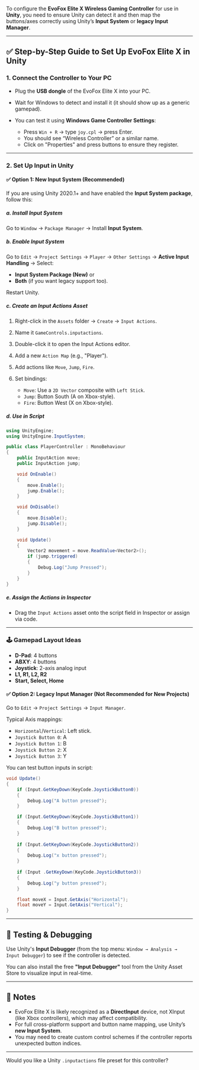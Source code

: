 To configure the **EvoFox Elite X Wireless Gaming Controller** for use in **Unity**, you need to ensure Unity can detect it and then map the buttons/axes correctly using Unity’s **Input System** or **legacy Input Manager**.

---

## ✅ Step-by-Step Guide to Set Up EvoFox Elite X in Unity

### 1. **Connect the Controller to Your PC**

* Plug the **USB dongle** of the EvoFox Elite X into your PC.
* Wait for Windows to detect and install it (it should show up as a generic gamepad).
* You can test it using **Windows Game Controller Settings**:

  * Press `Win + R` → type `joy.cpl` → press Enter.
  * You should see “Wireless Controller” or a similar name.
  * Click on "Properties" and press buttons to ensure they register.

---

### 2. **Set Up Input in Unity**

#### ✅ Option 1: **New Input System (Recommended)**

If you are using Unity 2020.1+ and have enabled the **Input System package**, follow this:

##### a. **Install Input System**

Go to `Window` → `Package Manager` → Install **Input System**.

##### b. **Enable Input System**

Go to `Edit` → `Project Settings` → `Player` → `Other Settings` → **Active Input Handling** → Select:

* **Input System Package (New)** or
* **Both** (if you want legacy support too).

Restart Unity.

##### c. **Create an Input Actions Asset**

1. Right-click in the `Assets` folder → `Create` → `Input Actions`.
2. Name it `GameControls.inputactions`.
3. Double-click it to open the Input Actions editor.
4. Add a new `Action Map` (e.g., "Player").
5. Add actions like `Move`, `Jump`, `Fire`.
6. Set bindings:

   * `Move`: Use a `2D Vector` composite with `Left Stick`.
   * `Jump`: Button South (A on Xbox-style).
   * `Fire`: Button West (X on Xbox-style).

##### d. **Use in Script**

```csharp
using UnityEngine;
using UnityEngine.InputSystem;

public class PlayerController : MonoBehaviour
{
    public InputAction move;
    public InputAction jump;

    void OnEnable()
    {
        move.Enable();
        jump.Enable();
    }

    void OnDisable()
    {
        move.Disable();
        jump.Disable();
    }

    void Update()
    {
        Vector2 movement = move.ReadValue<Vector2>();
        if (jump.triggered)
        {
            Debug.Log("Jump Pressed");
        }
    }
}
```

##### e. **Assign the Actions in Inspector**

* Drag the `Input Actions` asset onto the script field in Inspector or assign via code.

---

### 🕹 Gamepad Layout Ideas

* **D-Pad**: 4 buttons
* **ABXY**: 4 buttons
* **Joystick**: 2-axis analog input
* **L1, R1, L2, R2**
* **Start, Select, Home**

#### ✅ Option 2: **Legacy Input Manager (Not Recommended for New Projects)**

Go to `Edit` → `Project Settings` → `Input Manager`.

Typical Axis mappings:

* `Horizontal`/`Vertical`: Left stick.
* `Joystick Button 0`: A
* `Joystick Button 1`: B
* `Joystick Button 2`: X
* `Joystick Button 3`: Y

You can test button inputs in script:

```csharp
void Update()
{
    if (Input.GetKeyDown(KeyCode.JoystickButton0))
    {
        Debug.Log("A button pressed");
    }

    if (Input.GetKeyDown(KeyCode.JoystickButton1))
    {
        Debug.Log("B button pressed");
    }
    
    if (Input.GetKeyDown(KeyCode.JoystickButton2))
    {
        Debug.Log("x button pressed");
    }
    
    if (Input .GetKeyDown(KeyCode.JoystickButton3))
    {
        Debug.Log("y button pressed");
    }

    float moveX = Input.GetAxis("Horizontal");
    float moveY = Input.GetAxis("Vertical");
}
```

---

## 🧪 Testing & Debugging

Use Unity's **Input Debugger** (from the top menu: `Window → Analysis → Input Debugger`) to see if the controller is detected.

You can also install the free **"Input Debugger"** tool from the Unity Asset Store to visualize input in real-time.

---

## 📌 Notes

* EvoFox Elite X is likely recognized as a **DirectInput** device, not XInput (like Xbox controllers), which may affect compatibility.
* For full cross-platform support and button name mapping, use Unity’s **new Input System**.
* You may need to create custom control schemes if the controller reports unexpected button indices.

---

Would you like a Unity `.inputactions` file preset for this controller?

